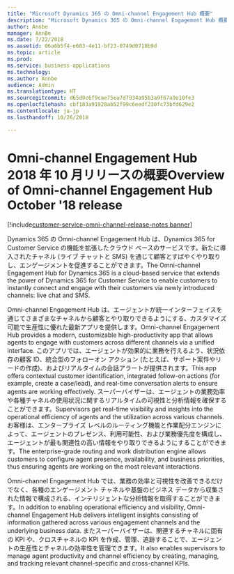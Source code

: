 ```yaml
---
title: "Microsoft Dynamics 365 の Omni-channel Engagement Hub 概要"
description: "Microsoft Dynamics 365 の Omni-channel Engagement Hub 概要"
author: Annbe
manager: AnnBe
ms.date: 7/22/2018
ms.assetid: 06a6b5f4-e683-4e11-bf23-0749d0718b9d
ms.topic: article
ms.prod: 
ms.service: business-applications
ms.technology: 
ms.author: Annbe
audience: Admin
ms.translationtype: HT
ms.sourcegitcommit: d65d9c6f9cae75ea7d7934a95b3a9f67a9e10fe3
ms.openlocfilehash: cbf183a91928ab52f99c6eedf230fc73bfd629e2
ms.contentlocale: ja-jp
ms.lasthandoff: 10/26/2018

---
```

#  <a name="overview-of-omni-channel-engagement-hub-october-18-release"></a><span data-ttu-id="476d1-103">Omni-channel Engagement Hub 2018 年 10 月リリースの概要</span><span class="sxs-lookup"><span data-stu-id="476d1-103">Overview of Omni-channel Engagement Hub October '18 release</span></span> 

[!include[customer-service-omni-channel-release-notes banner](../../includes/customer-service-omni-channel-release-notes.md)]


 
<span data-ttu-id="476d1-104">Dynamics 365 の Omni-channel Engagement Hub は、Dynamics 365 for Customer Service の機能を拡張したクラウド ベースのサービスです。新たに導入されたチャネル (ライブ チャットと SMS) を通じて顧客とすばやくやり取りし、エンゲージメントを促進することができます。</span><span class="sxs-lookup"><span data-stu-id="476d1-104">The Omni-channel Engagement Hub for Dynamics 365 is a cloud-based service that extends the power of Dynamics 365 for Customer Service to enable customers to instantly connect and engage with their customers via newly introduced channels: live chat and SMS.</span></span>  

<span data-ttu-id="476d1-105">Omni-channel Engagement Hub は、エージェントが統一インターフェイスを通じてさまざまなチャネルから顧客とやり取りできるようにする、カスタマイズ可能で生産性に優れた最新アプリを提供します。</span><span class="sxs-lookup"><span data-stu-id="476d1-105">Omni-channel Engagement Hub provides a modern, customizable high-productivity app that allows agents to engage with customers across different channels via a unified interface.</span></span> <span data-ttu-id="476d1-106">このアプリでは、エージェントが効果的に業務を行えるよう、状況依存の顧客 ID、統合型のフォローオン アクション (たとえば、サポート案件やリードの作成)、およびリアルタイムの会話アラートが提供されます。</span><span class="sxs-lookup"><span data-stu-id="476d1-106">This app offers contextual customer identification, integrated follow-on actions (for example, create a case/lead), and real-time conversation alerts to ensure agents are working effectively.</span></span> <span data-ttu-id="476d1-107">スーパーバイザーは、エージェントの業務効率や各種チャネルの使用状況に関するリアルタイムの可視性と分析情報を確保することができます。</span><span class="sxs-lookup"><span data-stu-id="476d1-107">Supervisors get real-time visibility and insights into the operational efficiency of agents and the utilization across various channels.</span></span> <span data-ttu-id="476d1-108">お客様は、エンタープライズ レベルのルーティング機能と作業配分エンジンによって、エージェントのプレゼンス、利用可能性、および業務優先度を構成し、エージェントが最も関連性の高い情報をやり取りできるようにすることができます。</span><span class="sxs-lookup"><span data-stu-id="476d1-108">The enterprise-grade routing and work distribution engine allows customers to configure agent presence, availability, and business priorities, thus ensuring agents are working on the most relevant interactions.</span></span>  

<span data-ttu-id="476d1-109">Omni-channel Engagement Hub では、業務の効率と可視性を改善できるだけでなく、各種のエンゲージメント チャネルや基盤のビジネス データから収集された情報で構成される、インテリジェントな分析情報を取得することができます。</span><span class="sxs-lookup"><span data-stu-id="476d1-109">In addition to enabling operational efficiency and visibility, Omni-channel Engagement Hub delivers intelligent insights consisting of information gathered across various engagement channels and the underlying business data.</span></span> <span data-ttu-id="476d1-110">またスーパーバイザーは、関連するチャネルに固有の KPI や、クロスチャネルの KPI を作成、管理、追跡することで、エージェントの生産性とチャネルの効率性を管理できます。</span><span class="sxs-lookup"><span data-stu-id="476d1-110">It also enables supervisors to manage agent productivity and channel efficiency by creating, managing, and tracking relevant channel-specific and cross-channel KPIs.</span></span> 

